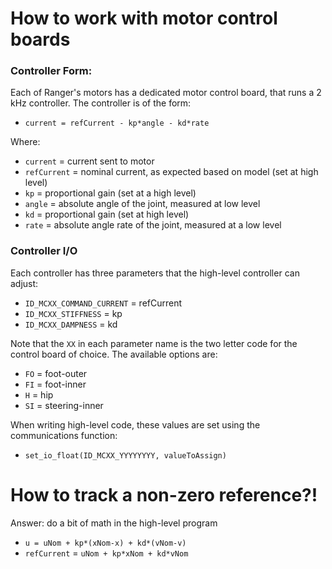 # How to work with motor control boards


### Controller Form:

Each of Ranger's motors has a dedicated motor control board, that runs a 2 kHz controller. The controller is of the form:
- `current = refCurrent - kp*angle - kd*rate`

Where:
- `current` = current sent to motor 
- `refCurrent` = nominal current, as expected based on model (set at high level)
- `kp` = proportional gain (set at a high level) 
- `angle` = absolute angle of the joint, measured at low level
- `kd` = proportional gain (set at high level)
- `rate` = absolute angle rate of the joint, measured at a low level
 
### Controller I/O

Each controller has three parameters that the high-level controller can adjust:
- `ID_MCXX_COMMAND_CURRENT` = refCurrent
- `ID_MCXX_STIFFNESS` = kp
- `ID_MCXX_DAMPNESS` = kd

Note that the `XX` in each parameter name is the two letter code for the control board of choice. The available options are:
- `FO` = foot-outer
- `FI` = foot-inner
- `H` = hip
- `SI` = steering-inner

When writing high-level code, these values are set using the communications function:
- `set_io_float(ID_MCXX_YYYYYYYY, valueToAssign)`

# How to track a non-zero reference?!
Answer: do a bit of math in the high-level program
- `u = uNom + kp*(xNom-x) + kd*(vNom-v)`
- `refCurrent` = `uNom + kp*xNom + kd*vNom`